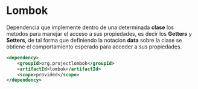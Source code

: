 # Lombok

Dependencia que implemente dentro de una determinada **clase** los metodos para manejar el acceso a sus propiedades, es decir los **Getters** y **Setters**, de tal forma que definiendo la notacion **data** sobre la clase se obtiene el comportamiento esperado para acceder a sus propiedades.  

~~~xml
<dependency>
    <groupId>org.projectlombok</groupId>
    <artifactId>lombok</artifactId>
    <scope>provided</scope>
</dependency>
~~~

